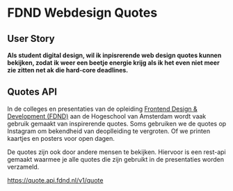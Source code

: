 # FDND Webdesign Quotes

## User Story

**Als student digital design,
wil ik inpisrerende web design quotes kunnen bekijken, 
zodat ik weer een beetje energie krijg als ik het even niet meer zie zitten net ak die hard-core deadlines.**


## Quotes API

In de colleges en presentaties van de opleiding [Frontend Design & Development (FDND)](https://fdnd.nl) aan de Hogeschool van Amsterdam wordt vaak gebruik gemaakt van inspirerende quotes.
Soms gebruiken we de quotes op Instagram om bekendheid van deoplleiding te vergroten. Of we printen kaartjes en posters voor open dagen. 

De quotes zijn ook door andere mensen te bekijken. Hiervoor is een rest-api gemaakt waarmee je alle quotes die zijn gebruikt in de presentaties worden verzameld. 

https://quote.api.fdnd.nl/v1/quote
